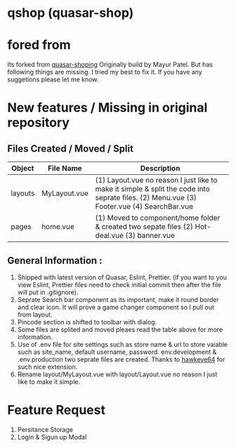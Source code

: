 # qshop (quasar-shop)

# fored from

Its forked from [quasar-shoping](https://github.com/mayur091193/quasar-shopping) Originally build by Mayur Patel. But has following things are missing. I tried my best to fix it. If you have any suggetions please let me know.

# New features / Missing in original repository

## Files Created / Moved / Split

| Object  | File Name    | Description                                                                                                                               |
| ------- | ------------ | ----------------------------------------------------------------------------------------------------------------------------------------- |
| layouts | MyLayout.vue | (1) Layout.vue no reason I just like to make it simple & split the code into seprate files. (2) Menu.vue (3) Footer.vue (4) SearchBar.vue |
| pages   | home.vue     | (1) Moved to component/home folder & created two sepate files (2) Hot-deal.vue (3) banner.vue                                             |

## General Information :

1. Shipped with latest version of Quasar, Eslint, Prettier. (if you want to you view Eslint, Prettier files need to check initial commit then after the file will put in .gitignore).
2. Seprate Search bar component as its important, make it round border and clear icon. It will prove a game changer component so I pull out from layout.
3. Pincode section is shifted to toolbar with dialog.
4. Some files are splited and moved pleaes read the table above for more information.
5. Use of .env file for site settings such as store name & url to store vaiable such as site_name, default username, password. env.development & .env.production two seprate files are created. Thanks to [hawkeye64](https://github.com/quasarframework/app-extension-dotenv) for such nice extension.
6. Rename layout/MyLayout.vue with layout/Layout.vue no reason I just like to make it simple.

# Feature Request

1. Persitance Storage
2. Login & Sigun up Modal
